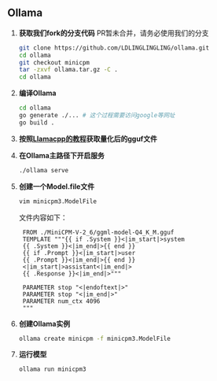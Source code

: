 
## Ollama

1. **获取我们fork的分支代码**
   PR暂未合并，请务必使用我们的分支
   ```bash
   git clone https://github.com/LDLINGLINGLING/ollama.git
   cd ollama
   git checkout minicpm
   tar -zxvf ollama.tar.gz -C .
   cd ollama
   ```

2. **编译Ollama**
   ```bash
   cd ollama
   go generate ./... # 这个过程需要访问google等网址
   go build .
   ```

3. **按照[Llamacpp的教程](llamcpp.md)获取量化后的gguf文件**

4. **在Ollama主路径下开启服务**
   ```bash
   ./ollama serve
   ```

5. **创建一个Model.file文件**
   ```bash
   vim minicpm3.ModelFile
   ```
   文件内容如下：
   ```plaintext
    FROM ./MiniCPM-V-2_6/ggml-model-Q4_K_M.gguf
    TEMPLATE """{{ if .System }}<|im_start|>system
    {{ .System }}<|im_end|>{{ end }}
    {{ if .Prompt }}<|im_start|>user
    {{ .Prompt }}<|im_end|>{{ end }}
    <|im_start|>assistant<|im_end|>
    {{ .Response }}<|im_end|>"""

    PARAMETER stop "<|endoftext|>"
    PARAMETER stop "<|im_end|>"
    PARAMETER num_ctx 4096
    """
   ```

6. **创建Ollama实例**
   ```bash
   ollama create minicpm -f minicpm3.ModelFile
   ```

7. **运行模型**
   ```bash
   ollama run minicpm3
   ```
